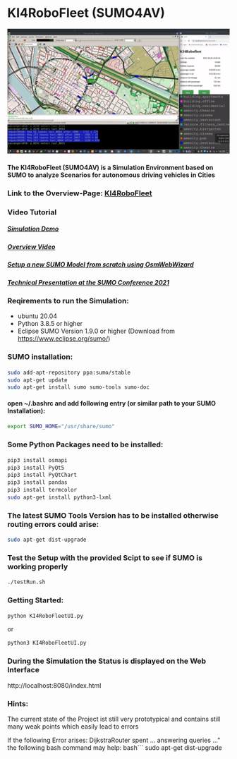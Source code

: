# KI4RoboFleet (SUMO4AV)

![KI4RoboFleet](KI4RoboFleet.gif)

#### The KI4RoboFleet (SUMO4AV) is a Simulation Environment based on SUMO to analyze Scenarios for autonomous driving vehicles in Cities

### Link to the Overview-Page: [KI4RoboFleet](https://keim-hs-esslingen.github.io/ki4robofleet/)


### Video Tutorial 

##### [Simulation Demo](https://youtu.be/seKoe6jXcSc)

##### [Overview Video](https://youtu.be/X5AYifgP65g)

##### [Setup a new SUMO Model from scratch using OsmWebWizard](https://youtu.be/Dh_0A-wOk84)

##### [Technical Presentation at the SUMO Conference 2021](https://www.youtube.com/watch?v=Tut2k8K9J5s&list=PLy7t4z5SYNaRIdaznUrlC8F-Vt3qla1GJ&index=11)


### Reqirements to run the Simulation:

- ubuntu 20.04
- Python 3.8.5 or higher
- Eclipse SUMO Version 1.9.0 or higher (Download from https://www.eclipse.org/sumo/)


### SUMO installation:
```bash
sudo add-apt-repository ppa:sumo/stable
sudo apt-get update
sudo apt-get install sumo sumo-tools sumo-doc
```

#### open ~/.bashrc and add following entry (or similar path to your SUMO Installation):
```bash
export SUMO_HOME="/usr/share/sumo"

```


### Some Python Packages need to be installed:

```bash
pip3 install osmapi
pip3 install PyQt5
pip3 install PyQtChart
pip3 install pandas
pip3 install termcolor
sudo apt-get install python3-lxml
```

### The latest SUMO Tools Version has to be installed otherwise routing errors could arise:

```bash
sudo apt-get dist-upgrade
```

### Test the Setup with the provided Scipt to see if SUMO is working properly
```bash
./testRun.sh
```

### Getting Started:

```bash
python KI4RoboFleetUI.py
```

or

```bash
python3 KI4RoboFleetUI.py
```

### During the Simulation the Status is displayed on the Web Interface 
http://localhost:8080/index.html

### Hints:
The current state of the Project ist still very prototypical and contains still many weak points which easily lead to errors

If the following Error arises: DijkstraRouter spent ... answering queries ..."
the following bash command may help:
bash```
sudo apt-get dist-upgrade
```

 







